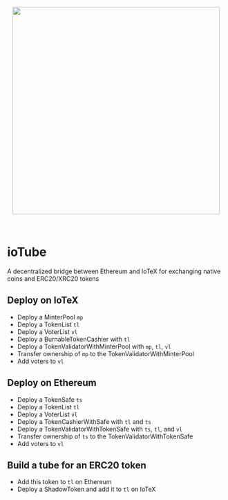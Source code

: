 <p align="center">
  <img src="https://github.com/iotexproject/ioTube/blob/master/ioTube.png" width="480px">
</p>

&nbsp;

# ioTube
A decentralized bridge between Ethereum and IoTeX for exchanging native coins and ERC20/XRC20 tokens

## Deploy on IoTeX
* Deploy a MinterPool `mp`
* Deploy a TokenList `tl`
* Deploy a VoterList `vl`
* Deploy a BurnableTokenCashier with `tl`
* Deploy a TokenValidatorWithMinterPool with `mp`, `tl`, `vl`
* Transfer ownership of `mp` to the TokenValidatorWithMinterPool
* Add voters to `vl`

## Deploy on Ethereum
* Deploy a TokenSafe `ts`
* Deploy a TokenList `tl`
* Deploy a VoterList `vl`
* Deploy a TokenCashierWithSafe with `tl` and `ts`
* Deploy a TokenValidatorWithTokenSafe with `ts`, `tl`, and `vl`
* Transfer ownership of `ts` to the TokenValidatorWithTokenSafe
* Add voters to `vl`

## Build a tube for an ERC20 token
* Add this token to `tl` on Ethereum
* Deploy a ShadowToken and add it to `tl` on IoTeX
